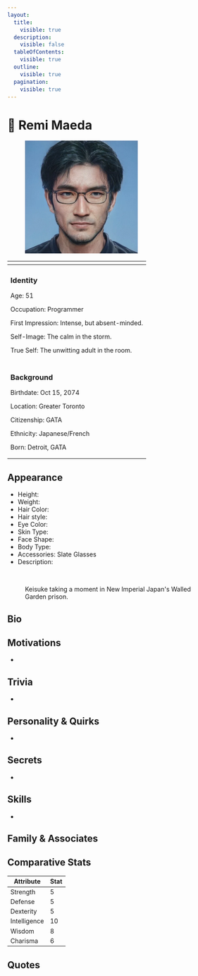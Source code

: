 ```yaml
---
layout:
  title:
    visible: true
  description:
    visible: false
  tableOfContents:
    visible: true
  outline:
    visible: true
  pagination:
    visible: true
---
```


# 👤 Remi Maeda



<figure><img src="../../.gitbook/assets/0df7f1a498df7e6b067f507f318a (2).jpeg" alt="" width="256"><figcaption></figcaption></figure>

<table data-card-size="large" data-view="cards"><thead><tr><th></th></tr></thead><tbody><tr><td><h3>Identity</h3><p>Age: 51</p><p>Occupation: Programmer</p><p>First Impression: Intense, but absent-minded.</p><p>Self-Image: The calm in the storm.</p><p>True Self: The unwitting adult in the room.<br></p></td></tr><tr><td><h3>Background</h3><p>Birthdate: Oct 15, 2074</p><p>Location: Greater Toronto</p><p>Citizenship: GATA</p><p>Ethnicity: Japanese/French</p><p>Born: Detroit, GATA</p></td></tr></tbody></table>

## Appearance

* Height:
* Weight:&#x20;
* Hair Color:&#x20;
* Hair style:&#x20;
* Eye Color:&#x20;
* Skin Type:&#x20;
* Face Shape:&#x20;
* Body Type:&#x20;
* Accessories: Slate Glasses
* Description:&#x20;

<figure><img src="../../.gitbook/assets/remi-splash.jpeg" alt=""><figcaption><p>Keisuke taking a moment in New Imperial Japan's Walled Garden prison.</p></figcaption></figure>

## Bio

## Motivations

*

## Trivia

*

## **Personality & Quirks**

*

## Secrets

*

## Skills

*

## Family & Associates



## Comparative Stats

| Attribute    | Stat |
| ------------ | ---- |
| Strength     | 5    |
| Defense      | 5    |
| Dexterity    | 5    |
| Intelligence | 10   |
| Wisdom       | 8    |
| Charisma     | 6    |

## Quotes
